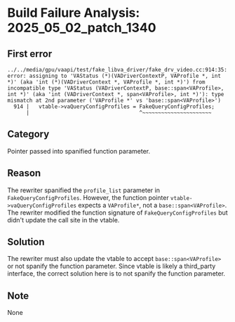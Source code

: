 # Build Failure Analysis: 2025_05_02_patch_1340

## First error

```
../../media/gpu/vaapi/test/fake_libva_driver/fake_drv_video.cc:914:35: error: assigning to 'VAStatus (*)(VADriverContextP, VAProfile *, int *)' (aka 'int (*)(VADriverContext *, VAProfile *, int *)') from incompatible type 'VAStatus (VADriverContextP, base::span<VAProfile>, int *)' (aka 'int (VADriverContext *, span<VAProfile>, int *)'): type mismatch at 2nd parameter ('VAProfile *' vs 'base::span<VAProfile>')
  914 |   vtable->vaQueryConfigProfiles = FakeQueryConfigProfiles;
      |                                   ^~~~~~~~~~~~~~~~~~~~~~~
```

## Category
Pointer passed into spanified function parameter.

## Reason
The rewriter spanified the `profile_list` parameter in `FakeQueryConfigProfiles`. However, the function pointer `vtable->vaQueryConfigProfiles` expects a `VAProfile*`, not a `base::span<VAProfile>`. The rewriter modified the function signature of `FakeQueryConfigProfiles` but didn't update the call site in the vtable.

## Solution
The rewriter must also update the vtable to accept `base::span<VAProfile>` or not spanify the function parameter. Since vtable is likely a third_party interface, the correct solution here is to not spanify the function parameter.

## Note
None